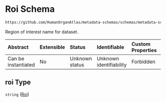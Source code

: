 # Roi Schema

```txt
https://github.com/HumanOrganAtlas/metadata-schemas/schemas/metadata-schemas.json#/properties/roi
```

Region of interest name for dataset.

| Abstract            | Extensible | Status         | Identifiable            | Custom Properties | Additional Properties | Access Restrictions | Defined In                                                                   |
| :------------------ | :--------- | :------------- | :---------------------- | :---------------- | :-------------------- | :------------------ | :--------------------------------------------------------------------------- |
| Can be instantiated | No         | Unknown status | Unknown identifiability | Forbidden         | Allowed               | none                | [metadata-schema.json\*](../out/metadata-schema.json "open original schema") |

## roi Type

`string` ([Roi](metadata-schema-properties-roi.md))
